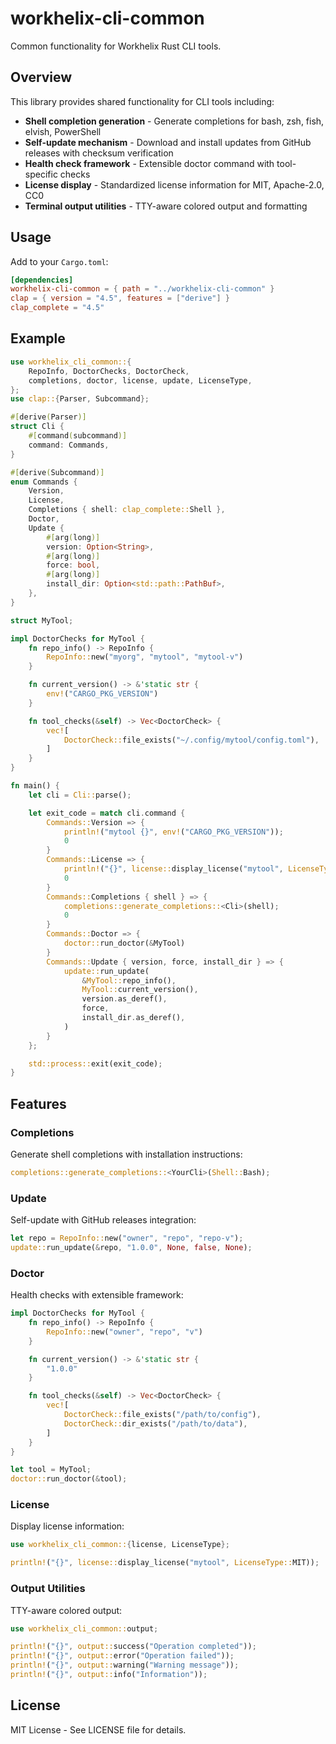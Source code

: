 # workhelix-cli-common

Common functionality for Workhelix Rust CLI tools.

## Overview

This library provides shared functionality for CLI tools including:

- **Shell completion generation** - Generate completions for bash, zsh, fish, elvish, PowerShell
- **Self-update mechanism** - Download and install updates from GitHub releases with checksum verification
- **Health check framework** - Extensible doctor command with tool-specific checks
- **License display** - Standardized license information for MIT, Apache-2.0, CC0
- **Terminal output utilities** - TTY-aware colored output and formatting

## Usage

Add to your `Cargo.toml`:

```toml
[dependencies]
workhelix-cli-common = { path = "../workhelix-cli-common" }
clap = { version = "4.5", features = ["derive"] }
clap_complete = "4.5"
```

## Example

```rust
use workhelix_cli_common::{
    RepoInfo, DoctorChecks, DoctorCheck,
    completions, doctor, license, update, LicenseType,
};
use clap::{Parser, Subcommand};

#[derive(Parser)]
struct Cli {
    #[command(subcommand)]
    command: Commands,
}

#[derive(Subcommand)]
enum Commands {
    Version,
    License,
    Completions { shell: clap_complete::Shell },
    Doctor,
    Update {
        #[arg(long)]
        version: Option<String>,
        #[arg(long)]
        force: bool,
        #[arg(long)]
        install_dir: Option<std::path::PathBuf>,
    },
}

struct MyTool;

impl DoctorChecks for MyTool {
    fn repo_info() -> RepoInfo {
        RepoInfo::new("myorg", "mytool", "mytool-v")
    }

    fn current_version() -> &'static str {
        env!("CARGO_PKG_VERSION")
    }

    fn tool_checks(&self) -> Vec<DoctorCheck> {
        vec![
            DoctorCheck::file_exists("~/.config/mytool/config.toml"),
        ]
    }
}

fn main() {
    let cli = Cli::parse();

    let exit_code = match cli.command {
        Commands::Version => {
            println!("mytool {}", env!("CARGO_PKG_VERSION"));
            0
        }
        Commands::License => {
            println!("{}", license::display_license("mytool", LicenseType::MIT));
            0
        }
        Commands::Completions { shell } => {
            completions::generate_completions::<Cli>(shell);
            0
        }
        Commands::Doctor => {
            doctor::run_doctor(&MyTool)
        }
        Commands::Update { version, force, install_dir } => {
            update::run_update(
                &MyTool::repo_info(),
                MyTool::current_version(),
                version.as_deref(),
                force,
                install_dir.as_deref(),
            )
        }
    };

    std::process::exit(exit_code);
}
```

## Features

### Completions

Generate shell completions with installation instructions:

```rust
completions::generate_completions::<YourCli>(Shell::Bash);
```

### Update

Self-update with GitHub releases integration:

```rust
let repo = RepoInfo::new("owner", "repo", "repo-v");
update::run_update(&repo, "1.0.0", None, false, None);
```

### Doctor

Health checks with extensible framework:

```rust
impl DoctorChecks for MyTool {
    fn repo_info() -> RepoInfo {
        RepoInfo::new("owner", "repo", "v")
    }

    fn current_version() -> &'static str {
        "1.0.0"
    }

    fn tool_checks(&self) -> Vec<DoctorCheck> {
        vec![
            DoctorCheck::file_exists("/path/to/config"),
            DoctorCheck::dir_exists("/path/to/data"),
        ]
    }
}

let tool = MyTool;
doctor::run_doctor(&tool);
```

### License

Display license information:

```rust
use workhelix_cli_common::{license, LicenseType};

println!("{}", license::display_license("mytool", LicenseType::MIT));
```

### Output Utilities

TTY-aware colored output:

```rust
use workhelix_cli_common::output;

println!("{}", output::success("Operation completed"));
println!("{}", output::error("Operation failed"));
println!("{}", output::warning("Warning message"));
println!("{}", output::info("Information"));
```

## License

MIT License - See LICENSE file for details.
